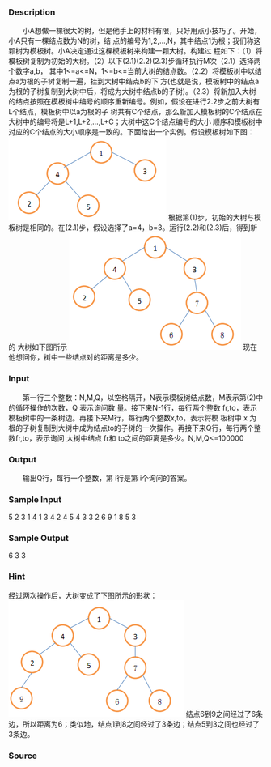 
### Description
　　小A想做一棵很大的树，但是他手上的材料有限，只好用点小技巧了。开始，小A只有一棵结点数为N的树，结
点的编号为1,2,…,N，其中结点1为根；我们称这颗树为模板树。小A决定通过这棵模板树来构建一颗大树。构建过
程如下：（1）将模板树复制为初始的大树。（2）以下(2.1)(2.2)(2.3)步循环执行M次（2.1）选择两个数字a,b，
其中1<=a<=N，1<=b<=当前大树的结点数。（2.2）将模板树中以结点a为根的子树复制一遍，挂到大树中结点b的下
方(也就是说，模板树中的结点a为根的子树复制到大树中后，将成为大树中结点b的子树)。（2.3）将新加入大树
的结点按照在模板树中编号的顺序重新编号。例如，假设在进行2.2步之前大树有L个结点，模板树中以a为根的子
树共有C个结点，那么新加入模板树的C个结点在大树中的编号将是L+1,L+2,…,L+C；大树中这C个结点编号的大小
顺序和模板树中对应的C个结点的大小顺序是一致的。下面给出一个实例。假设模板树如下图：
![](/JudgeOnline/upload/201604/11(4).png)
根据第(1)步，初始的大树与模板树是相同的。在(2.1)步，假设选择了a=4，b=3。运行(2.2)和(2.3)后，得到新的
大树如下图所示
![](/JudgeOnline/upload/201604/22(2).png)
现在他想问你，树中一些结点对的距离是多少。
### Input
　　第一行三个整数：N,M,Q，以空格隔开，N表示模板树结点数，M表示第(2)中的循环操作的次数，Q 表示询问数
量。接下来N-1行，每行两个整数 fr,to，表示模板树中的一条树边。再接下来M行，每行两个整数x,to，表示将模
板树中 x 为根的子树复制到大树中成为结点to的子树的一次操作。再接下来Q行，每行两个整数fr,to，表示询问
大树中结点 fr和 to之间的距离是多少。N,M,Q<=100000
### Output
　　输出Q行，每行一个整数，第 i行是第 i个询问的答案。
### Sample Input
5 2 3 
1 4 
1 3 
4 2 
4 5 
4 3 
3 2 
6 9 
1 8 
5 3 
### Sample Output
6
3
3
### Hint
经过两次操作后，大树变成了下图所示的形状：
![](/JudgeOnline/upload/201604/33(1).png)
结点6到9之间经过了6条边，所以距离为6；类似地，结点1到8之间经过了3条边；结点5到3之间也经过了3条边。
### Source
